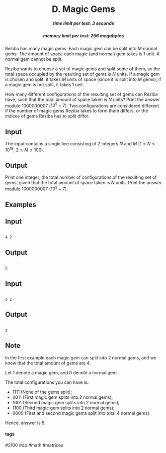 <h1 style='text-align: center;'> D. Magic Gems</h1>

<h5 style='text-align: center;'>time limit per test: 3 seconds</h5>
<h5 style='text-align: center;'>memory limit per test: 256 megabytes</h5>

Reziba has many magic gems. Each magic gem can be split into $M$ normal gems. The amount of space each magic (and normal) gem takes is $1$ unit. A normal gem cannot be split.

Reziba wants to choose a set of magic gems and split some of them, so the total space occupied by the resulting set of gems is $N$ units. If a magic gem is chosen and split, it takes $M$ units of space (since it is split into $M$ gems); if a magic gem is not split, it takes $1$ unit.

How many different configurations of the resulting set of gems can Reziba have, such that the total amount of space taken is $N$ units? Print the answer modulo $1000000007$ ($10^9+7$). Two configurations are considered different if the number of magic gems Reziba takes to form them differs, or the indices of gems Reziba has to split differ.

## Input

The input contains a single line consisting of $2$ integers $N$ and $M$ ($1 \le N \le 10^{18}$, $2 \le M \le 100$).

## Output

Print one integer, the total number of configurations of the resulting set of gems, given that the total amount of space taken is $N$ units. Print the answer modulo $1000000007$ ($10^9+7$).

## Examples

## Input


```

4 2

```
## Output


```

5

```
## Input


```

3 2

```
## Output


```

3

```
## Note

In the first example each magic gem can split into $2$ normal gems, and we know that the total amount of gems are $4$.

Let $1$ denote a magic gem, and $0$ denote a normal gem.

The total configurations you can have is: 

* $1 1 1 1$ (None of the gems split);
* $0 0 1 1$ (First magic gem splits into $2$ normal gems);
* $1 0 0 1$ (Second magic gem splits into $2$ normal gems);
* $1 1 0 0$ (Third magic gem splits into $2$ normal gems);
* $0 0 0 0$ (First and second magic gems split into total $4$ normal gems).

Hence, answer is $5$.



#### tags 

#2100 #dp #math #matrices 